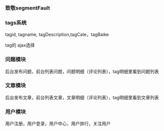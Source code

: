 ### 致敬segmentFault

### tags系统

tagid, tagname, tagDescription,tagCate，tagBaike

tag的 ajax选择

### 问题模块

后台发布问题，前台列表问题，问题明细（评论列表），tag明细里看到问题列表

### 文章模块

后台发布文章，前台列表文章，文章明细（评论列表），tag明细里看到文章列表

### 用户模块

用户注册，用户登录，用户中心，用户排行，关注用户
